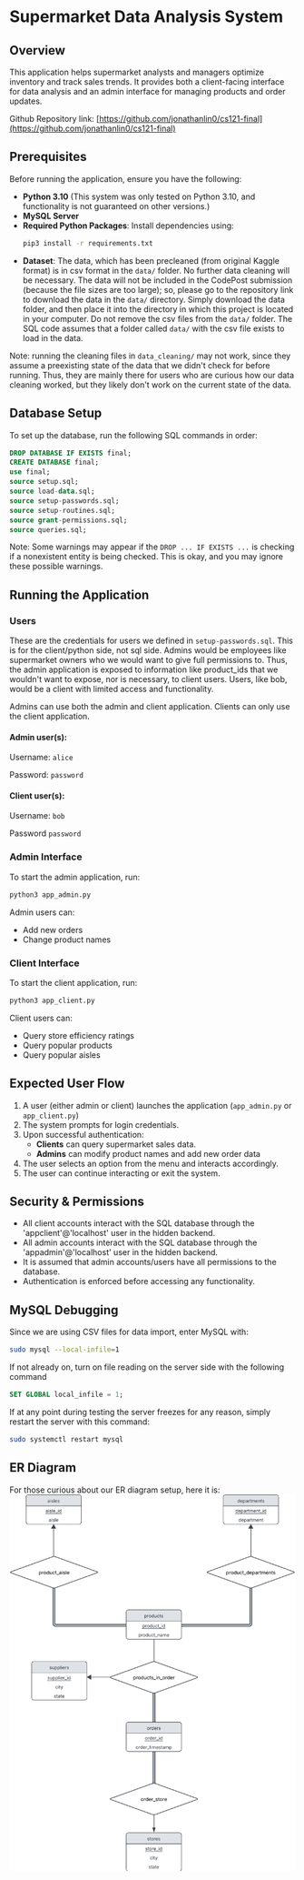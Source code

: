 # Supermarket Data Analysis System

## Overview
This application helps supermarket analysts and managers optimize inventory and track sales trends. It provides both a client-facing interface for data analysis and an admin interface for managing products and order updates.

Github Repository link: [https://github.com/jonathanlin0/cs121-final](https://github.com/jonathanlin0/cs121-final)


## Prerequisites
Before running the application, ensure you have the following:
- **Python 3.10** (This system was only tested on Python 3.10, and functionality is not guaranteed on other versions.)
- **MySQL Server**
- **Required Python Packages**: Install dependencies using:
  ```bash
  pip3 install -r requirements.txt
  ```
- **Dataset**: The data, which has been precleaned (from original Kaggle format)
  is in csv format in the `data/` folder. No further data cleaning will be necessary. The data will not be included in the CodePost submission (because the file sizes are too large); so, please go to the repository link to download the data in the `data/` directory. Simply download the data folder, and then place it into the directory in which this project is located in your computer. Do not remove the csv files from the `data/` folder. The SQL code assumes that a folder called `data/` with the csv file exists to load in the data.
  
Note: running the cleaning files in `data_cleaning/` may not work, since they assume a preexisting state of the data that we didn't check for before running. Thus, they are mainly there for users who are curious how our data cleaning worked, but they likely don't work on the current state of the data.


## Database Setup
To set up the database, run the following SQL commands in order:
```sql
DROP DATABASE IF EXISTS final;
CREATE DATABASE final;
use final;
source setup.sql;
source load-data.sql;
source setup-passwords.sql;
source setup-routines.sql;
source grant-permissions.sql;
source queries.sql;
```

Note: Some warnings may appear if the `DROP ... IF EXISTS ...` is checking if a nonexistent entity is being checked. This is okay, and you may ignore these possible warnings.


## Running the Application

### Users
These are the credentials for users we defined in `setup-passwords.sql`. This is for the client/python side, not sql side. Admins would be employees like supermarket owners who we would want to give full permissions to. Thus, the admin application is exposed to information like product_ids that we wouldn't want to expose, nor is necessary, to client users. Users, like bob, would be a client with limited access and functionality.

Admins can use both the admin and client application. Clients can only use the client application.

#### Admin user(s):

Username: `alice`

Password: `password`

#### Client user(s):

Username: `bob`

Password `password`


### Admin Interface
To start the admin application, run:
```bash
python3 app_admin.py
```
Admin users can:
- Add new orders
- Change product names

### Client Interface
To start the client application, run:
```bash
python3 app_client.py
```
Client users can:
- Query store efficiency ratings
- Query popular products
- Query popular aisles

## Expected User Flow
1. A user (either admin or client) launches the application (`app_admin.py` or `app_client.py`)
2. The system prompts for login credentials.
3. Upon successful authentication:
   - **Clients** can query supermarket sales data.
   - **Admins** can modify product names and add new order data
4. The user selects an option from the menu and interacts accordingly.
5. The user can continue interacting or exit the system.

## Security & Permissions
- All client accounts interact with the SQL database through the 'appclient'@'localhost' user in the hidden backend.
- All admin accounts interact with the SQL database through the 'appadmin'@'localhost' user in the hidden backend.
- It is assumed that admin accounts/users have all permissions to the database.
- Authentication is enforced before accessing any functionality.

## MySQL Debugging
Since we are using CSV files for data import, enter MySQL with:
```bash
sudo mysql --local-infile=1
```

If not already on, turn on file reading on the server side with the following command
```sql
SET GLOBAL local_infile = 1;
```

If at any point during testing the server freezes for any reason, simply restart the server with this command:
```bash
sudo systemctl restart mysql
```

## ER Diagram
For those curious about our ER diagram setup, here it is:
![ER diagram picture. This will not work for Codepost, since directories don't exist in Codepost. Please reference the Github repository page (link in link-to-data.txt) to see the figure.](figs/ER_diagram.png)
